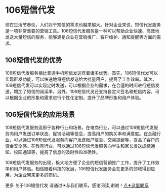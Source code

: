 # 106短信代发

现在生活节奏快，人们对于短信的需求也越来越大。针对企业来说，短信代发服务是一项非常重要的营销工具。106短信代发服务是一种可以帮助企业快速、高效地发送大量短信的服务，能够满足企业在营销推广、客户维护、通知提醒等方面的需求。

## 106短信代发的优势

106短信代发服务相比普通手机短信发送有着诸多优势。首先，106短信代发可以实现群发功能，可以快速地将短信发送给大批量用户，提高了工作效率。其次，106短信代发可以实现定时发送，可以根据企业的需求，在合适的时间进行短信发送，增加了短信的阅读率。另外，106短信代发还支持自定义签名和短信内容，可以根据企业的形象和需求进行个性化定制，提升了品牌形象和用户体验。

## 106短信代发的应用场景

106短信代发服务适用于各种行业和场景。在电商行业，可以通过106短信代发服务向用户发送订单状态、促销活动等信息，提高用户的购买率和满意度。在金融行业，可以通过106短信代发服务向客户发送账户信息、交易提醒等，提高了客户的资金安全感。在教育行业，可以通过106短信代发服务向学生和家长发送成绩通知、校园通知等，提高了信息的及时性和准确性。

106短信代发服务的出现，极大地方便了企业的短信营销推广工作，提升了工作效率和用户体验。相信随着科技的发展，106短信代发服务会在更多的领域得到应用，为企业带来更多的商机。

更多 关于106短信代发 请通过✈与我们联系，感谢阅读,谢谢！[点✈这里联系](https://lm.k02.cc)